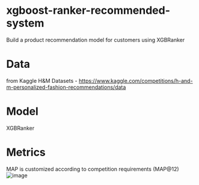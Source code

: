 # xgboost-ranker-recommended-system
Build a product recommendation model for customers using XGBRanker

# Data
from Kaggle H&M Datasets - https://www.kaggle.com/competitions/h-and-m-personalized-fashion-recommendations/data

# Model
XGBRanker

# Metrics
MAP is customized according to competition requirements (MAP@12)
![image](https://github.com/JuneHuynh/xgboost-ranker-recommended-system/assets/95991410/624f2584-2406-4e81-879a-df6992590b8d)

